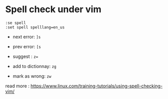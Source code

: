 # Spell check under vim


```vimrc
:se spell
:set spell spelllang=en_us
```

- next error: ``]s``
- prev error: ``[s``

- suggest : ``z=``
- add to dictionnay: ``zg``
- mark as wrong: ``zw``


read more : <https://www.linux.com/training-tutorials/using-spell-checking-vim/>

